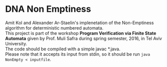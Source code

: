 # DNA Non Emptiness
Amit Kol and Alexander Ar-Staelin's implenetation of the Non-Emptiness algorithm for deterministic numbered automata. <br>
This project is part of the workshop <b>Program Verification via Finite State Automata</b> given by Prof. Muli Safra during spring semester, 2016, in Tel Aviv University. <br>
The code should be compiled with a simple javac *.java. <br>
Please note that it accepts its input from stdin, so it should be run `java NonEmpty < inputfile`.
